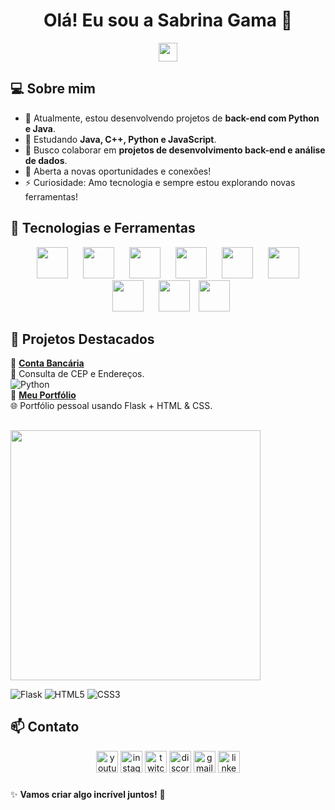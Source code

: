 <h1 align="center">Olá! Eu sou a Sabrina Gama 🚀</h1>  
<p align="center">
  <img src="https://media.giphy.com/media/hvRJCLFzcasrR4ia7z/giphy.gif" width="30px">
</p>

## 💻 Sobre mim  
- 🔭 Atualmente, estou desenvolvendo projetos de **back-end com Python e Java**.  
- 🌱 Estudando **Java, C++, Python e JavaScript**.  
- 👯 Busco colaborar em **projetos de desenvolvimento back-end e análise de dados**.  
- 🤔 Aberta a novas oportunidades e conexões!  
- ⚡ Curiosidade: Amo tecnologia e sempre estou explorando novas ferramentas!  

## 🚀 Tecnologias e Ferramentas  
<p align="center">
  <img src="https://cdn.jsdelivr.net/gh/devicons/devicon@latest/icons/python/python-original.svg" width="50px"hspace="10" />
  <img src="https://cdn.jsdelivr.net/gh/devicons/devicon@latest/icons/java/java-original.svg" width="50px"hspace="10" />
  <img src="https://cdn.jsdelivr.net/gh/devicons/devicon@latest/icons/cplusplus/cplusplus-original.svg" width="50px"hspace="10" />
  <img src="https://cdn.jsdelivr.net/gh/devicons/devicon@latest/icons/javascript/javascript-original.svg" width="50px" hspace="10"/>
  <img src="https://cdn.jsdelivr.net/gh/devicons/devicon@latest/icons/flask/flask-original-wordmark.svg" width="50px" hspace="10"/>
  <img src="https://cdn.jsdelivr.net/gh/devicons/devicon@latest/icons/django/django-plain-wordmark.svg" width="50px" hspace="10"/>
  <img src="https://cdn.jsdelivr.net/gh/devicons/devicon@latest/icons/mysql/mysql-original-wordmark.svg" width="50px" hspace="10"/>
  <img src="https://cdn.jsdelivr.net/gh/devicons/devicon@latest/icons/postgresql/postgresql-original-wordmark.svg" width="50px" hspace="10"/>
  <img src="https://cdn.jsdelivr.net/gh/devicons/devicon@latest/icons/git/git-original.svg" width="50px" />
</p>

## 📌 Projetos Destacados  

🔹 [**Conta Bancária**](https://github.com/SabrinaGamaa/Cep)  
📝 Consulta de CEP e Endereços.  
![Python](https://img.shields.io/badge/Python-3776AB?style=for-the-badge&logo=python&logoColor=white)   
🔹 [**Meu Portfólio**](https://sabrina-gama-portifolio.onrender.com)  
🌐 Portfólio pessoal usando Flask + HTML & CSS.
##
<img src="https://media.licdn.com/dms/image/v2/D4D22AQHd_-mJPC3PNQ/feedshare-shrink_800/B4DZW4eIijHkAk-/0/1742556662753?e=1745452800&v=beta&t=0MJohSH17q5PveawN6PrHyZvu2TMOBWrxkHp856ZsCo"  width="400px"/></img>

![Flask](https://img.shields.io/badge/Flask-000000?style=for-the-badge&logo=flask&logoColor=white)
![HTML5](https://img.shields.io/badge/HTML5-E34F26?style=for-the-badge&logo=html5&logoColor=white)
![CSS3](https://img.shields.io/badge/CSS3-1572B6?style=for-the-badge&logo=css3&logoColor=white)  

###

## 📫 Contato  
<div align="center">
  <img src="https://img.shields.io/static/v1?message=Youtube&logo=youtube&label=&color=FF0000&logoColor=white&labelColor=&style=for-the-badge" height="35" alt="youtube logo"  />
  <img src="https://img.shields.io/static/v1?message=Instagram&logo=instagram&label=&color=E4405F&logoColor=white&labelColor=&style=for-the-badge" height="35" alt="instagram logo"  />
  <img src="https://img.shields.io/static/v1?message=Twitch&logo=twitch&label=&color=9146FF&logoColor=white&labelColor=&style=for-the-badge" height="35" alt="twitch logo"  />
  <img src="https://img.shields.io/static/v1?message=Discord&logo=discord&label=&color=7289DA&logoColor=white&labelColor=&style=for-the-badge" height="35" alt="discord logo"  />
  <img src="https://img.shields.io/static/v1?message=Gmail&logo=gmail&label=&color=D14836&logoColor=white&labelColor=&style=for-the-badge" height="35" alt="gmail logo"  />
  <img src="https://img.shields.io/static/v1?message=LinkedIn&logo=linkedin&label=&color=0077B5&logoColor=white&labelColor=&style=for-the-badge" height="35" alt="linkedin logo"  />
</div>

###

✨ **Vamos criar algo incrível juntos!** 🚀
